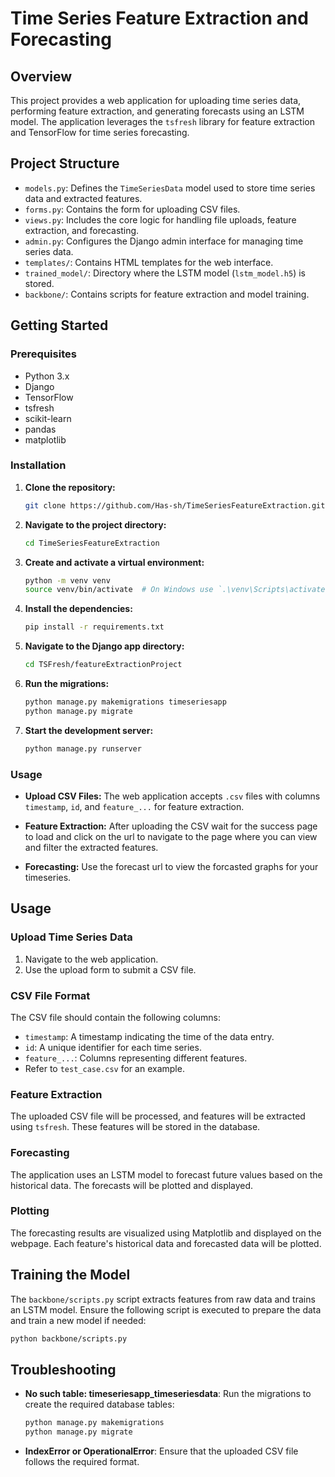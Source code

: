 # Time Series Feature Extraction and Forecasting

## Overview

This project provides a web application for uploading time series data, performing feature extraction, and generating forecasts using an LSTM model. The application leverages the `tsfresh` library for feature extraction and TensorFlow for time series forecasting.

## Project Structure

- `models.py`: Defines the `TimeSeriesData` model used to store time series data and extracted features.
- `forms.py`: Contains the form for uploading CSV files.
- `views.py`: Includes the core logic for handling file uploads, feature extraction, and forecasting.
- `admin.py`: Configures the Django admin interface for managing time series data.
- `templates/`: Contains HTML templates for the web interface.
- `trained_model/`: Directory where the LSTM model (`lstm_model.h5`) is stored.
- `backbone/`: Contains scripts for feature extraction and model training.

## Getting Started

### Prerequisites

- Python 3.x
- Django
- TensorFlow
- tsfresh
- scikit-learn
- pandas
- matplotlib

### Installation

1. **Clone the repository:**
   ```bash
   git clone https://github.com/Has-sh/TimeSeriesFeatureExtraction.git
   ```

2. **Navigate to the project directory:**
   ```bash
   cd TimeSeriesFeatureExtraction
   ```

3. **Create and activate a virtual environment:**
   ```bash
   python -m venv venv
   source venv/bin/activate  # On Windows use `.\venv\Scripts\activate`
   ```

4. **Install the dependencies:**
   ```bash
   pip install -r requirements.txt
   ```

5. **Navigate to the Django app directory:**
   ```bash
   cd TSFresh/featureExtractionProject
   ```

6. **Run the migrations:**
   ```bash
   python manage.py makemigrations timeseriesapp
   python manage.py migrate
   ```

7. **Start the development server:**
   ```bash
   python manage.py runserver
   ```

### Usage

- **Upload CSV Files:**
  The web application accepts `.csv` files with columns `timestamp`, `id`, and `feature_...` for feature extraction.

- **Feature Extraction:**
  After uploading the CSV wait for the success page to load and click on the url to navigate to the page where you can view and filter the extracted features.

- **Forecasting:**
  Use the forecast url to view the forcasted graphs for your timeseries.

## Usage

### Upload Time Series Data

1. Navigate to the web application.
2. Use the upload form to submit a CSV file.

### CSV File Format

The CSV file should contain the following columns:
- `timestamp`: A timestamp indicating the time of the data entry.
- `id`: A unique identifier for each time series.
- `feature_...`: Columns representing different features.
- Refer to `test_case.csv` for an example.

### Feature Extraction

The uploaded CSV file will be processed, and features will be extracted using `tsfresh`. These features will be stored in the database.

### Forecasting

The application uses an LSTM model to forecast future values based on the historical data. The forecasts will be plotted and displayed.

### Plotting

The forecasting results are visualized using Matplotlib and displayed on the webpage. Each feature's historical data and forecasted data will be plotted.

## Training the Model

The `backbone/scripts.py` script extracts features from raw data and trains an LSTM model. Ensure the following script is executed to prepare the data and train a new model if needed:

```bash
python backbone/scripts.py
```

## Troubleshooting

- **No such table: timeseriesapp_timeseriesdata**: Run the migrations to create the required database tables:
  ```bash
  python manage.py makemigrations
  python manage.py migrate
  ```

- **IndexError or OperationalError**: Ensure that the uploaded CSV file follows the required format.
